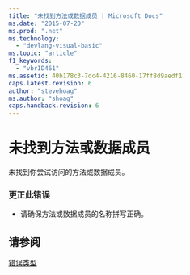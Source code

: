 ```yaml
---
title: "未找到方法或数据成员 | Microsoft Docs"
ms.date: "2015-07-20"
ms.prod: ".net"
ms.technology: 
  - "devlang-visual-basic"
ms.topic: "article"
f1_keywords: 
  - "vbrID461"
ms.assetid: 40b178c3-7dc4-4216-8460-17ff8d9aedf1
caps.latest.revision: 6
author: "stevehoag"
ms.author: "shoag"
caps.handback.revision: 6
---
```

# 未找到方法或数据成员
未找到你尝试访问的方法或数据成员。  
  
### 更正此错误  
  
-   请确保方法或数据成员的名称拼写正确。  
  
## 请参阅  
 [错误类型](../../visual-basic/programming-guide/language-features/error-types.md)